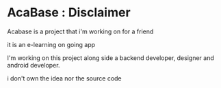 # AcaBase : Disclaimer

Acabase is a project that i'm working on for a friend

it is an e-learning on going app


I'm working on this project along side a backend developer, designer and android developer.


i don't own the idea nor the source code 
